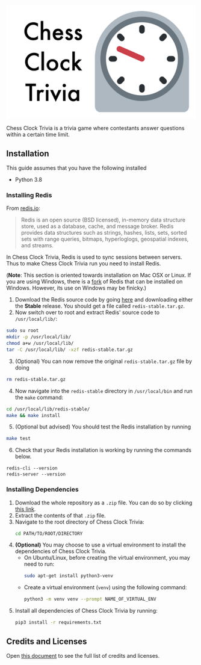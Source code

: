 ![Chess Clock Trivia Banner](data/banner.png)

Chess Clock Trivia is a trivia game where contestants answer questions within a certain time limit.

## Installation
This guide assumes that you have the following installed
- Python 3.8

### Installing Redis
From [redis.io](https://redis.io/):
> Redis is an open source (BSD licensed), in-memory data structure store, used as a database, cache, and message broker. Redis provides data structures such as strings, hashes, lists, sets, sorted sets with range queries, bitmaps, hyperloglogs, geospatial indexes, and streams.

In Chess Clock Trivia, Redis is used to sync sessions between servers. Thus to make Chess Clock Trivia run you need to install Redis.

(**Note**: This section is oriented towards installation on Mac OSX or Linux. If you are using Windows, there is a [fork](https://github.com/MicrosoftArchive/redis) of Redis that can be installed on Windows. However, its use on Windows may be finicky.)

1. Download the Redis source code by going [here](https://redis.io/download) and downloading either the **Stable** release. You should get a file called `redis-stable.tar.gz`.
2. Now switch over to root and extract Redis' source code to `/usr/local/lib/`:
```bash
sudo su root
mkdir -p /usr/local/lib/
chmod a+w /usr/local/lib/
tar -C /usr/local/lib/ -xzf redis-stable.tar.gz
```
3. (Optional) You can now remove the original `redis-stable.tar.gz` file by doing
```bash
rm redis-stable.tar.gz
```
4. Now navigate into the `redis-stable` directory in `/usr/local/bin` and run the `make` command:
```bash
cd /usr/local/lib/redis-stable/
make && make install
```
5. (Optional but advised) You should test the Redis installation by running
```bash
make test
```
6. Check that your Redis installation is working by running the commands below.
```
redis-cli --version
redis-server --version
```

### Installing Dependencies
1. Download the whole repository as a `.zip` file. You can do so by clicking [this link](https://github.com/Ryan-Kan/Chess-Clock-Trivia/archive/refs/heads/main.zip).
2. Extract the contents of that `.zip` file.
3. Navigate to the root directory of Chess Clock Trivia:
    ```bash
    cd PATH/TO/ROOT/DIRECTORY
    ```
4. **(Optional)** You may choose to use a virtual environment to install the dependencies of Chess Clock Trivia.
    * On Ubuntu/Linux, before creating the virtual environment, you may need to run:
        ```bash
        sudo apt-get install python3-venv
        ```
    * Create a virtual environment (`venv`) using the following command:
        ```bash
        python3 -m venv venv --prompt NAME_OF_VIRTUAL_ENV
        ```
5. Install all dependencies of Chess Clock Trivia by running:
    ```bash
    pip3 install -r requirements.txt
    ```

## Credits and Licenses
Open [this document](data/credits.md) to see the full list of credits and licenses.
